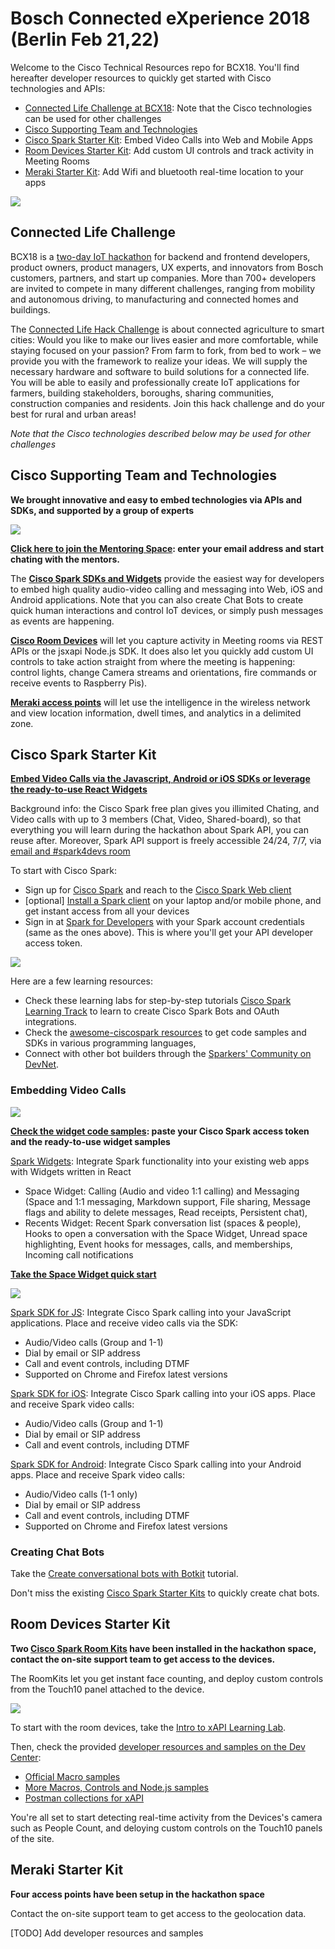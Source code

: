 # Bosch Connected eXperience 2018 (Berlin Feb 21,22)

Welcome to the Cisco Technical Resources repo for BCX18.
You'll find hereafter developer resources to quickly get started with Cisco technologies and APIs:

  - [Connected Life Challenge at BCX18](#connected-life-challenge): Note that the Cisco technologies can be used for other challenges
  - [Cisco Supporting Team and Technologies](#cisco-supporting-team)
  - [Cisco Spark Starter Kit](#cisco-spark-starter-kit): Embed Video Calls into Web and Mobile Apps
  - [Room Devices Starter Kit](#room-devices-starter-kit): Add custom UI controls and track activity in Meeting Rooms
  - [Meraki Starter Kit](#meraki-starter-kit): Add Wifi and bluetooth real-time location to your apps
 
![](docs/img/bcx18-cisco.png)


## Connected Life Challenge

BCX18 is a [two-day IoT hackathon](http://bcw.bosch-si.com/berlin/hackathon/) for backend and frontend developers, product owners, product managers, UX experts, and innovators from Bosch customers, partners, and start up companies. More than 700+ developers are invited to compete in many different challenges, ranging from mobility and autonomous driving, to manufacturing and connected homes and buildings.

The [Connected Life Hack Challenge](http://bcw.bosch-si.com/berlin/connected-life/) is about connected agriculture to smart cities: Would you like to make our lives easier and more comfortable, while staying focused on your passion? From farm to fork, from bed to work – we provide you with the framework to realize your ideas. We will supply the necessary hardware and software to build solutions for a connected life. You will be able to easily and professionally create IoT applications for farmers, building stakeholders, boroughs, sharing communities, construction companies and residents. Join this hack challenge and do your best for rural and urban areas!

_Note that the Cisco technologies described below may be used for other challenges_


## Cisco Supporting Team and Technologies

**We brought innovative and easy to embed technologies via APIs and SDKs, and supported by a group of experts**

![](docs/img/cisco-mentors.png)

**[Click here to join the Mentoring Space](https://eurl.io/#r1UD8QJPM): enter your email address and start chating with the mentors.**

The **[Cisco Spark SDKs and Widgets](https://developer.ciscospark.com/sdks-and-widgets.html)** provide the easiest way for developers to embed high quality audio-video calling and messaging into Web, iOS and Android applications. Note that you can also create Chat Bots to create quick human interactions and control IoT devices, or simply push messages as events are happening.

**[Cisco Room Devices](https://projectworkplace.cisco.com/#/product/sparkroomkit/0/0)** will let you capture activity in Meeting rooms via REST APIs or the jsxapi Node.js SDK. It does also let you quickly add custom UI controls to take action straight from where the meeting is happening: control lights, change Camera streams and orientations, fire commands or receive events to Raspberry Pis).

**[Meraki access points](https://documentation.meraki.com/MR/Monitoring_and_Reporting/Location_Analytics)** will let use the intelligence in the wireless network and view location information, dwell times, and analytics in a delimited zone.



## Cisco Spark Starter Kit

**[Embed Video Calls via the Javascript, Android or iOS SDKs or leverage the ready-to-use React Widgets](https://developer.ciscospark.com/sdks-and-widgets.html)**

Background info: the Cisco Spark free plan gives you illimited Chating, and Video calls with up to 3 members (Chat, Video, Shared-board), so that everything you will learn during the hackathon about Spark API, you can reuse after.
Moreover, Spark API support is freely accessible 24/24, 7/7, via [email and #spark4devs room](https://developer.ciscospark.com/support.html)

To start with Cisco Spark:
- Sign up for [Cisco Spark](https://www.ciscospark.com/) and reach to the [Cisco Spark Web client](https://web.ciscospark.com/)
- [optional] [Install a Spark client](https://www.ciscospark.com/downloads.html) on your laptop and/or mobile phone, and get instant access from all your devices
- Sign in at [Spark for Developers](https://developer.ciscospark.com) with your Spark account credentials (same as the ones above). This is where you'll get your API developer access token.

![](docs/img/ciscospark-platform-small.png)

Here are a few learning resources:
- Check these learning labs for step-by-step tutorials [Cisco Spark Learning Track](https://learninglabs.cisco.com/tracks/collab-cloud) to learn to create Cisco Spark Bots and OAuth integrations.
- Check the [awesome-ciscospark resources](https://github.com/CiscoDevNet/awesome-ciscospark) to get code samples and SDKs in various programming languages,
- Connect with other bot builders through the [Sparkers' Community on DevNet](https://developer.cisco.com/site/spark).

### Embedding Video Calls

![](docs/img/spark-widget.png)


**[Check the widget code samples](https://github.com/CiscoDevNet/widget-samples): paste your Cisco Spark access token and the ready-to-use widget samples**

[Spark Widgets](https://developer.ciscospark.com/widgets.html): Integrate Spark functionality into your existing web apps with Widgets written in React
- Space Widget: Calling (Audio and video 1:1 calling) and Messaging (Space and 1:1 messaging, Markdown support, File sharing, Message flags and ability to delete messages, Read receipts, Persistent chat),
- Recents Widget: Recent Spark conversation list (spaces & people), Hooks to open a conversation with the Space Widget, Unread space highlighting, Event hooks for messages, calls, and memberships, Incoming call notifications

**[Take the Space Widget quick start](https://developer.cisco.com/site/spark)**


![](docs/img/spark-sdks.png)

[Spark SDK for JS](https://developer.ciscospark.com/sdk-for-javascript.html): Integrate Cisco Spark calling into your JavaScript applications. Place and receive video calls via the SDK: 
- Audio/Video calls (Group and 1-1)
- Dial by email or SIP address
- Call and event controls, including DTMF
- Supported on Chrome and Firefox latest versions

[Spark SDK for iOS](https://developer.ciscospark.com/sdk-for-ios.html): Integrate Cisco Spark calling into your iOS apps. Place and receive Spark video calls: 
- Audio/Video calls (Group and 1-1)
- Dial by email or SIP address
- Call and event controls, including DTMF

[Spark SDK for Android](https://developer.ciscospark.com/sdk-for-android.html): Integrate Cisco Spark calling into your Android apps. Place and receive Spark video calls: 
- Audio/Video calls (1-1 only)
- Dial by email or SIP address
- Call and event controls, including DTMF
- Supported on Chrome and Firefox latest versions


### Creating Chat Bots

Take the [Create conversational bots with Botkit](https://developer.ciscospark.com/samples-tutorials.html) tutorial.

Don't miss the existing [Cisco Spark Starter Kits](https://ciscosparkambassadors.github.io/StarterKits/) to quickly create chat bots.


## Room Devices Starter Kit

**Two [Cisco Spark Room Kits](https://projectworkplace.cisco.com/#/product/sparkroomkit/0/0) have been installed in the hackathon space, contact the on-site support team to get access to the devices.**

The RoomKits let you get instant face counting, and deploy custom controls from the Touch10 panel attached to the device.

![](docs/img/room-devices-controls.png)


To start with the room devices, take the [Intro to xAPI Learning Lab](https://learninglabs.cisco.com/lab/collab-xapi-intro/step/1).

Then, check the provided [developer resources and samples on the Dev Center](https://developer.cisco.com/site/roomdevices):
- [Official Macro samples](https://github.com/CiscoDevNet/roomdevices-macros-samples) 
- [More Macros, Controls and Node.js samples](https://github.com/ObjectIsAdvantag/xapi-samples)
- [Postman collections for xAPI](https://github.com/CiscoDevNet/postman-xapi)

You're all set to start detecting real-time activity from the Devices's camera such as People Count, and deloying custom controls on the Touch10 panels of the site.


## Meraki Starter Kit

**Four access points have been setup in the hackathon space**

Contact the on-site support team to get access to the geolocation data.

[TODO] Add developer resources and samples
